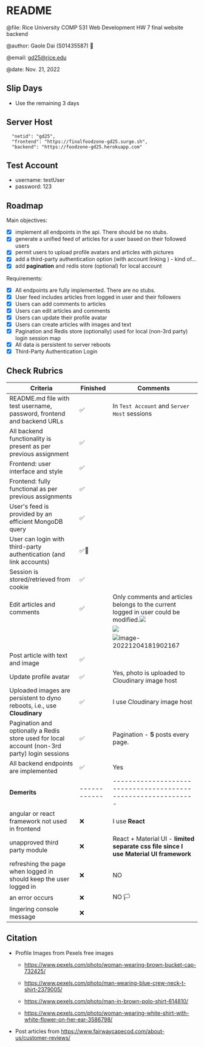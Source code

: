 # README

@file: Rice University COMP 531 Web Development HW 7 final website backend

@author: Gaole Dai (S01435587) :penguin:

@email: gd25@rice.edu

@date: Nov. 21, 2022

## Slip Days

* Use the remaining 3 days

## Server Host

```
  "netid": "gd25",
  "frontend": "https://finalfoodzone-gd25.surge.sh",
  "backend": "https://foodzone-gd25.herokuapp.com"
```

## Test Account

* username: testUser
* password: 123

## Roadmap

Main objectives:

- [x] implement all endpoints in the api. There should be no stubs.
- [x] generate a unified feed of articles for a user based on their followed users
- [x] permit users to upload profile avatars and articles with pictures
- [x] add a third-party authentication option (with account linking ) - kind of...
- [x] add **pagination** and redis store (optional) for local account

Requirements:

- [x] All endpoints are fully implemented. There are no stubs.
- [x] User feed includes articles from logged in user and their followers
- [x] Users can add comments to articles
- [x] Users can edit articles and comments
- [x] Users can update their profile avatar
- [x] Users can create articles with images and text
- [x] Pagination and Redis store (optionally) used for local (non-3rd party) login session map
- [x] All data is persistent to server reboots
- [x] Third-Party Authentication Login

## Check Rubrics

| Criteria                                                     | Finished                           | Comments                                                     |
| ------------------------------------------------------------ | ---------------------------------- | ------------------------------------------------------------ |
| README.md file with test username, password, frontend and backend URLs | :white_check_mark:                 | In `Test Account` and `Server Host` sessions                 |
| All backend functionality is present as per previous assignment | :white_check_mark:                 |                                                              |
| Frontend: user interface and style                           | :white_check_mark:                 |                                                              |
| Frontend: fully functional as per previous assignments       | :white_check_mark:                 |                                                              |
| User's feed is provided by an efficient MongoDB query        | :white_check_mark:                 |                                                              |
| User can login with third-party authentication (and link accounts) | :white_check_mark::checkered_flag: |                                                              |
| Session is stored/retrieved from cookie                      | :white_check_mark:                 |                                                              |
| Edit articles and comments                                   | :white_check_mark:                 | Only comments and articles belongs to the current logged in user could be modified.![](https://res.cloudinary.com/hevjiekwx/image/upload/v1670199103/image-20221204181047704_b1czpw.png) |
|                                                              |                                    | ![](https://res.cloudinary.com/hevjiekwx/image/upload/v1670199418/image-20221204181601144_dla1jx.png) |
|                                                              |                                    | ![image-20221204181902167](https://res.cloudinary.com/hevjiekwx/image/upload/v1670199561/image-20221204181902167_ddyjm4.png) |
| Post article with text and image                             | :white_check_mark:                 |                                                              |
| Update profile avatar                                        | :white_check_mark:                 | Yes, photo is uploaded to Cloudinary image host              |
| Uploaded images are persistent to dyno reboots, i.e., use **Cloudinary** | :white_check_mark:                 | I use Cloudinary image host                                  |
| Pagination and optionally a Redis store used for local account (non-3rd party) login sessions | :white_check_mark:                 | Pagination - **5** posts every page.                         |
| All backend endpoints are implemented                        | :white_check_mark:                 | Yes                                                          |
| **Demerits**                                                 | ------------                       | ------------------------------------------------------------- |
| angular or react framework not used in frontend              | :x:                                | I use **React**                                              |
| unapproved third party module                                | :x:                                | React + Material UI - **limited separate css file since I use Material UI framework** |
| refreshing the page when logged in should keep the user logged in | :x:                                | NO                                                           |
| an error occurs                                              | :x:                                | NO :white_flag:                                              |
| lingering console message                                    | :x:                                |                                                              |

## Citation

* Profile Images from Pexels free images

  * https://www.pexels.com/photo/woman-wearing-brown-bucket-cap-732425/

  * https://www.pexels.com/photo/man-wearing-blue-crew-neck-t-shirt-2379005/

  * https://www.pexels.com/photo/man-in-brown-polo-shirt-614810/

  * https://www.pexels.com/photo/woman-wearing-white-shirt-with-white-flower-on-her-ear-3586798/

* Post articles from https://www.fairwaycapecod.com/about-us/customer-reviews/
